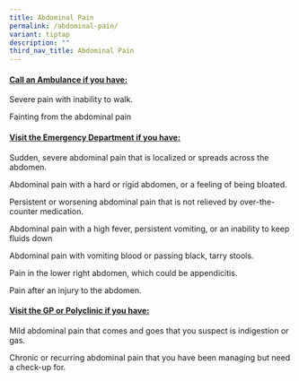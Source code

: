 ```yaml
---
title: Abdominal Pain
permalink: /abdominal-pain/
variant: tiptap
description: ""
third_nav_title: Abdominal Pain
---
```

<h4><strong><u>Call an Ambulance if you have:</u></strong></h4>
<p>Severe pain with inability to walk.</p>
<p>Fainting from the abdominal pain</p>
<p></p>
<h4><strong><u>Visit the Emergency Department if you have:</u></strong></h4>
<p>Sudden, severe abdominal pain that is localized or spreads across the
abdomen.</p>
<p>Abdominal pain with a hard or rigid abdomen, or a feeling of being bloated.</p>
<p>Persistent or worsening abdominal pain that is not relieved by over-the-counter
medication.</p>
<p>Abdominal pain with a high fever, persistent vomiting, or an inability
to keep fluids down</p>
<p>Abdominal pain with vomiting blood or passing black, tarry stools.</p>
<p>Pain in the lower right abdomen, which could be appendicitis.</p>
<p>Pain after an injury to the abdomen.</p>
<p></p>
<h4><strong><u>Visit the GP or Polyclinic if you have:</u></strong></h4>
<p>Mild abdominal pain that comes and goes that you suspect is indigestion
or gas.</p>
<p>Chronic or recurring abdominal pain that you have been managing but need
a check-up for.</p>
<p></p>
<p></p>
<p></p>
<p></p>